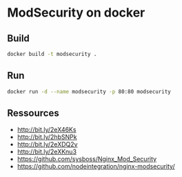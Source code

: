 ModSecurity on docker
===

Build
---

```bash
docker build -t modsecurity .
```

Run
---

```bash
docker run -d --name modsecurity -p 80:80 modsecurity
```

Ressources
---

- http://bit.ly/2eX46Ks
- http://bit.ly/2hbSNPk
- http://bit.ly/2eXDQ2v
- http://bit.ly/2eXKnu3
- https://github.com/sysboss/Nginx_Mod_Security
- https://github.com/nodeintegration/nginx-modsecurity/
